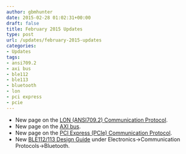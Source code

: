```yaml
---
author: gbmhunter
date: 2015-02-28 01:02:31+00:00
draft: false
title: February 2015 Updates
type: post
url: /updates/february-2015-updates
categories:
- Updates
tags:
- ansi709.2
- axi bus
- ble112
- ble113
- bluetooth
- lon
- pci express
- pcie
---
```


* New page on the [LON (ANSI709.2) Communication Protocol](/electronics/communication-protocols/lon-ansi709-2-communication-protocol).
* New page on the [AXI bus](/electronics/communication-protocols/axi-bus).
* New page on the [PCI Express (PCIe) Communication Protocol](/electronics/communication-protocols/pci-express-pcie).
* New [BLE112/113 Design Guide](/electronics/components/bluetooth/ble112ble113-design-guide) under Electronics->Communication Protocols->Bluetooth.

